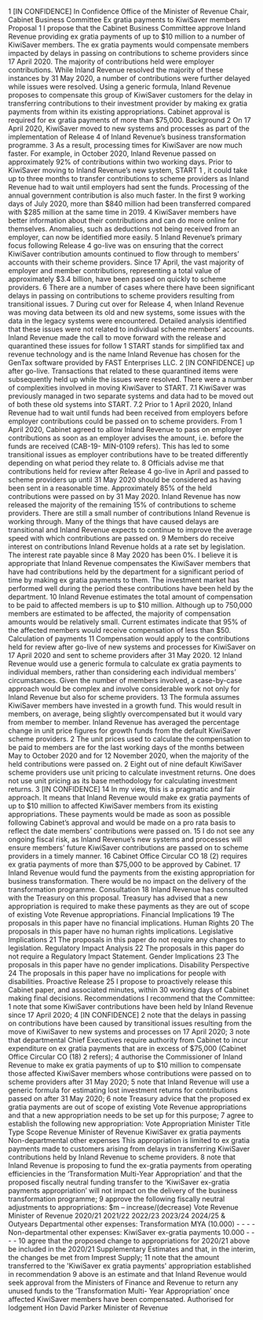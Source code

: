 1 \[IN CONFIDENCE\] In Confidence Office of the Minister of Revenue Chair, Cabinet Business Committee Ex gratia payments to KiwiSaver members Proposal 1 I propose that the Cabinet Business Committee approve Inland Revenue providing ex gratia payments of up to $10 million to a number of KiwiSaver members. The ex gratia payments would compensate members impacted by delays in passing on contributions to scheme providers since 17 April 2020. The majority of contributions held were employer contributions. While Inland Revenue resolved the majority of these instances by 31 May 2020, a number of contributions were further delayed while issues were resolved. Using a generic formula, Inland Revenue proposes to compensate this group of KiwiSaver customers for the delay in transferring contributions to their investment provider by making ex gratia payments from within its existing appropriations. Cabinet approval is required for ex gratia payments of more than $75,000. Background 2 On 17 April 2020, KiwiSaver moved to new systems and processes as part of the implementation of Release 4 of Inland Revenue’s business transformation programme. 3 As a result, processing times for KiwiSaver are now much faster. For example, in October 2020, Inland Revenue passed on approximately 92% of contributions within two working days. Prior to KiwiSaver moving to Inland Revenue’s new system, START 1 , it could take up to three months to transfer contributions to scheme providers as Inland Revenue had to wait until employers had sent the funds. Processing of the annual government contribution is also much faster. In the first 9 working days of July 2020, more than $840 million had been transferred compared with $285 million at the same time in 2019. 4 KiwiSaver members have better information about their contributions and can do more online for themselves. Anomalies, such as deductions not being received from an employer, can now be identified more easily. 5 Inland Revenue’s primary focus following Release 4 go-live was on ensuring that the correct KiwiSaver contribution amounts continued to flow through to members’ accounts with their scheme providers. Since 17 April, the vast majority of employer and member contributions, representing a total value of approximately $3.4 billion, have been passed on quickly to scheme providers. 6 There are a number of cases where there have been significant delays in passing on contributions to scheme providers resulting from transitional issues. 7 During cut over for Release 4, when Inland Revenue was moving data between its old and new systems, some issues with the data in the legacy systems were encountered. Detailed analysis identified that these issues were not related to individual scheme members’ accounts. Inland Revenue made the call to move forward with the release and quarantined these issues for follow 1 START stands for simplified tax and revenue technology and is the name Inland Revenue has chosen for the GenTax software provided by FAST Enterprises LLC. 2 \[IN CONFIDENCE\] up after go-live. Transactions that related to these quarantined items were subsequently held up while the issues were resolved. There were a number of complexities involved in moving KiwiSaver to START. 7.1 KiwiSaver was previously managed in two separate systems and data had to be moved out of both these old systems into START. 7.2 Prior to 1 April 2020, Inland Revenue had to wait until funds had been received from employers before employer contributions could be passed on to scheme providers. From 1 April 2020, Cabinet agreed to allow Inland Revenue to pass on employer contributions as soon as an employer advises the amount, i.e. before the funds are received (CAB-19- MIN-0109 refers). This has led to some transitional issues as employer contributions have to be treated differently depending on what period they relate to. 8 Officials advise me that contributions held for review after Release 4 go-live in April and passed to scheme providers up until 31 May 2020 should be considered as having been sent in a reasonable time. Approximately 85% of the held contributions were passed on by 31 May 2020. Inland Revenue has now released the majority of the remaining 15% of contributions to scheme providers. There are still a small number of contributions Inland Revenue is working through. Many of the things that have caused delays are transitional and Inland Revenue expects to continue to improve the average speed with which contributions are passed on. 9 Members do receive interest on contributions Inland Revenue holds at a rate set by legislation. The interest rate payable since 8 May 2020 has been 0%. I believe it is appropriate that Inland Revenue compensates the KiwiSaver members that have had contributions held by the department for a significant period of time by making ex gratia payments to them. The investment market has performed well during the period these contributions have been held by the department. 10 Inland Revenue estimates the total amount of compensation to be paid to affected members is up to $10 million. Although up to 750,000 members are estimated to be affected, the majority of compensation amounts would be relatively small. Current estimates indicate that 95% of the affected members would receive compensation of less than $50. Calculation of payments 11 Compensation would apply to the contributions held for review after go-live of new systems and processes for KiwiSaver on 17 April 2020 and sent to scheme providers after 31 May 2020. 12 Inland Revenue would use a generic formula to calculate ex gratia payments to individual members, rather than considering each individual members’ circumstances. Given the number of members involved, a case-by-case approach would be complex and involve considerable work not only for Inland Revenue but also for scheme providers. 13 The formula assumes KiwiSaver members have invested in a growth fund. This would result in members, on average, being slightly overcompensated but it would vary from member to member. Inland Revenue has averaged the percentage change in unit price figures for growth funds from the default KiwiSaver scheme providers. 2 The unit prices used to calculate the compensation to be paid to members are for the last working days of the months between May to October 2020 and for 12 November 2020, when the majority of the held contributions were passed on. 2 Eight out of nine default KiwiSaver scheme providers use unit pricing to calculate investment returns. One does not use unit pricing as its base methodology for calculating investment returns. 3 \[IN CONFIDENCE\] 14 In my view, this is a pragmatic and fair approach. It means that Inland Revenue would make ex gratia payments of up to $10 million to affected KiwiSaver members from its existing appropriations. These payments would be made as soon as possible following Cabinet’s approval and would be made on a pro rata basis to reflect the date members’ contributions were passed on. 15 I do not see any ongoing fiscal risk, as Inland Revenue’s new systems and processes will ensure members’ future KiwiSaver contributions are passed on to scheme providers in a timely manner. 16 Cabinet Office Circular CO 18 (2) requires ex gratia payments of more than $75,000 to be approved by Cabinet. 17 Inland Revenue would fund the payments from the existing appropriation for business transformation. There would be no impact on the delivery of the transformation programme. Consultation 18 Inland Revenue has consulted with the Treasury on this proposal. Treasury has advised that a new appropriation is required to make these payments as they are out of scope of existing Vote Revenue appropriations. Financial Implications 19 The proposals in this paper have no financial implications. Human Rights 20 The proposals in this paper have no human rights implications. Legislative Implications 21 The proposals in this paper do not require any changes to legislation. Regulatory Impact Analysis 22 The proposals in this paper do not require a Regulatory Impact Statement. Gender Implications 23 The proposals in this paper have no gender implications. Disability Perspective 24 The proposals in this paper have no implications for people with disabilities. Proactive Release 25 I propose to proactively release this Cabinet paper, and associated minutes, within 30 working days of Cabinet making final decisions. Recommendations I recommend that the Committee: 1 note that some KiwiSaver contributions have been held by Inland Revenue since 17 April 2020; 4 \[IN CONFIDENCE\] 2 note that the delays in passing on contributions have been caused by transitional issues resulting from the move of KiwiSaver to new systems and processes on 17 April 2020; 3 note that departmental Chief Executives require authority from Cabinet to incur expenditure on ex gratia payments that are in excess of $75,000 (Cabinet Office Circular CO (18) 2 refers); 4 authorise the Commissioner of Inland Revenue to make ex gratia payments of up to $10 million to compensate those affected KiwiSaver members whose contributions were passed on to scheme providers after 31 May 2020; 5 note that Inland Revenue will use a generic formula for estimating lost investment returns for contributions passed on after 31 May 2020; 6 note Treasury advice that the proposed ex gratia payments are out of scope of existing Vote Revenue appropriations and that a new appropriation needs to be set up for this purpose; 7 agree to establish the following new appropriation: Vote Appropriation Minister Title Type Scope Revenue Minister of Revenue KiwiSaver ex gratia payments Non-departmental other expenses This appropriation is limited to ex gratia payments made to customers arising from delays in transferring KiwiSaver contributions held by Inland Revenue to scheme providers. 8 note that Inland Revenue is proposing to fund the ex-gratia payments from operating efficiencies in the ‘Transformation Multi-Year Appropriation’ and that the proposed fiscally neutral funding transfer to the ‘KiwiSaver ex-gratia payments appropriation’ will not impact on the delivery of the business transformation programme; 9 approve the following fiscally neutral adjustments to appropriations: $m – increase/(decrease) Vote Revenue Minister of Revenue 2020/21 2021/22 2022/23 2023/24 2024/25 & Outyears Departmental other expenses: Transformation MYA (10.000) - - - - Non-departmental other expenses: KiwiSaver ex-gratia payments 10.000 - - - - 10 agree that the proposed change to appropriations for 2020/21 above be included in the 2020/21 Supplementary Estimates and that, in the interim, the changes be met from Imprest Supply; 11 note that the amount transferred to the 'KiwiSaver ex gratia payments' appropriation established in recommendation 9 above is an estimate and that Inland Revenue would seek approval from the Ministers of Finance and Revenue to return any unused funds to the ‘Transformation Multi- Year Appropriation’ once affected KiwiSaver members have been compensated. Authorised for lodgement Hon David Parker Minister of Revenue